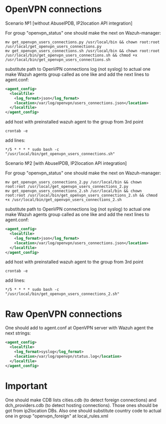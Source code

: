 # OpenVPN connections

Scenario №1 [without AbuseIPDB, IP2location API integration]

For group "openvpn_status" one should make the next on Wazuh-manager:
```
mv get_openvpn_users_connections.py /usr/local/bin && chown root:root /usr/local/get_openvpn_users_connections.py
mv get_openvpn_users_connections.sh /usr/local/bin && chown root:root /usr/local/bin/get_openvpn_users_connections.sh && chmod +x /usr/local/bin/get_openvpn_users_connections.sh
```
substitute path to OpenVPN connections log (not syslog) to actual one
make Wazuh agents group called as one like and add the next lines to agent.conf:
```xml
<agent_config>
  <localfile>
    <log_format>json</log_format>
    <location>/var/log/openvpn/users_connections.json</location>
  </localfile>
</agent_config>
```
add host with preinstalled wazuh agent to the group from 3rd point
```
crontab -e
```
add lines:
```
*/5 * * * * sudo bash -c "/usr/local/bin/get_openvpn_users_connections.sh"
```
Scenario №2 [with AbuseIPDB, IP2location API integration]

For group "openvpn_status" one should make the next on Wazuh-manager:
```
mv get_openvpn_users_connections_2.py /usr/local/bin && chown root:root /usr/local/get_openvpn_users_connections_2.py
mv get_openvpn_users_connections_2.sh /usr/local/bin && chown root:root /usr/local/bin/get_openvpn_users_connections_2.sh && chmod +x /usr/local/bin/get_openvpn_users_connections_2.sh
```
substitute path to OpenVPN connections log (not syslog) to actual one
make Wazuh agents group called as one like and add the next lines to agent.conf:
```xml
<agent_config>
  <localfile>
    <log_format>json</log_format>
    <location>/var/log/openvpn/users_connections.json</location>
  </localfile>
</agent_config>
```
add host with preinstalled wazuh agent to the group from 3rd point
```
crontab -e
```
add lines:
```
*/5 * * * * sudo bash -c "/usr/local/bin/get_openvpn_users_connections_2.sh"
```
# Raw OpenVPN connections

One should add to agent.conf at OpenVPN server with Wazuh agent the next strings:
```xml
<agent_config>
  <localfile>
    <log_format>syslog</log_format>
    <location>/var/log/openvpn/status.log</location>
  </localfile>    
</agent_config>
```
# Important

One should make CDB lists cities.cdb (to detect foreign connections) and dch_providers.cdb (to detect hosting connections). Those ones should be got from ip2location DBs. Also one should substitute country code to actual one in group "openvpn_foreign" at local_rules.xml
